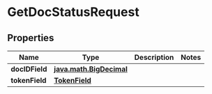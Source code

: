 
# GetDocStatusRequest

## Properties
Name | Type | Description | Notes
------------ | ------------- | ------------- | -------------
**docIDField** | [**java.math.BigDecimal**](java.math.BigDecimal.md) |  | 
**tokenField** | [**TokenField**](TokenField.md) |  | 



